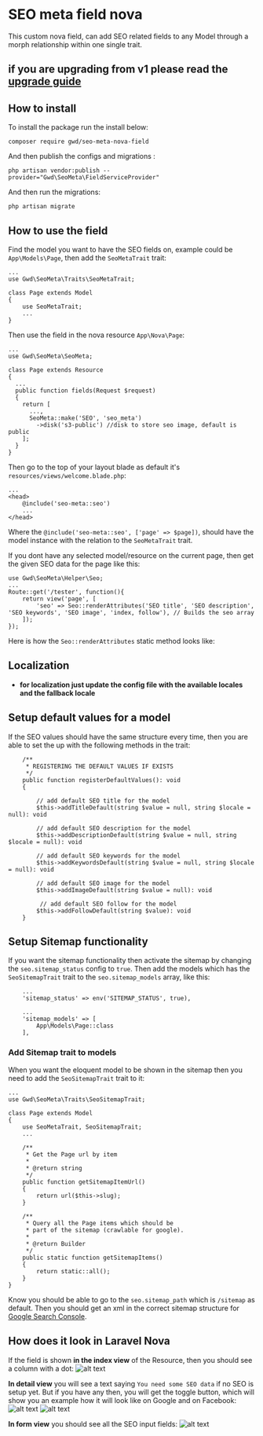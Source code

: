# SEO meta field nova

This custom nova field, can add SEO related fields to any Model through a morph relationship within one single trait.

## if you are upgrading from v1 please read the [upgrade guide](UPGRADING.md)

## How to install

To install the package run the install below:

```
composer require gwd/seo-meta-nova-field
```

And then publish the configs and migrations :

```
php artisan vendor:publish --provider="Gwd\SeoMeta\FieldServiceProvider"
```

And then run the migrations:

```
php artisan migrate
```

## How to use the field

Find the model you want to have the SEO fields on, example could be `App\Models\Page`, then add the `SeoMetaTrait`
trait:

```
...
use Gwd\SeoMeta\Traits\SeoMetaTrait;

class Page extends Model
{
    use SeoMetaTrait;
    ...
}
```

Then use the field in the nova resource `App\Nova\Page`:

```
...
use Gwd\SeoMeta\SeoMeta;

class Page extends Resource
{
  ...
  public function fields(Request $request)
  {
    return [
      ...,
      SeoMeta::make('SEO', 'seo_meta')
        ->disk('s3-public') //disk to store seo image, default is public
    ];
  }
}
```

Then go to the top of your layout blade as default it's `resources/views/welcome.blade.php`:

```
...
<head>
    @include('seo-meta::seo')
    ...
</head>
```

Where the `@include('seo-meta::seo', ['page' => $page])`, should have the model instance with the relation to
the `SeoMetaTrait` trait.

If you dont have any selected model/resource on the current page, then get the given SEO data for the page like this:

```
use Gwd\SeoMeta\Helper\Seo;
...
Route::get('/tester', function(){
    return view('page', [
        'seo' => Seo::renderAttributes('SEO title', 'SEO description', 'SEO keywords', 'SEO image', 'index, follow'), // Builds the seo array
    ]);
});
```

Here is how the `Seo::renderAttributes` static method looks like:

## Localization

- **for localization just update the config file with the available locales and the fallback locale**

## Setup default values for a model

If the SEO values should have the same structure every time, then you are able to set the up with the following methods
in the trait:

```
    /**
     * REGISTERING THE DEFAULT VALUES IF EXISTS
     */
    public function registerDefaultValues(): void
    {
        
        // add default SEO title for the model 
        $this->addTitleDefault(string $value = null, string $locale = null): void
        
        // add default SEO description for the model 
        $this->addDescriptionDefault(string $value = null, string $locale = null): void
        
        // add default SEO keywords for the model 
        $this->addKeywordsDefault(string $value = null, string $locale = null): void
        
        // add default SEO image for the model 
        $this->addImageDefault(string $value = null): void
        
         // add default SEO follow for the model 
        $this->addFollowDefault(string $value): void
    }
```

## Setup Sitemap functionality

If you want the sitemap functionality then activate the sitemap by changing the `seo.sitemap_status` config to `true`.
Then add the models which has the `SeoSitemapTrait` trait to the `seo.sitemap_models` array, like this:

```
    ...
    'sitemap_status' => env('SITEMAP_STATUS', true),

    ...
    'sitemap_models' => [
        App\Models\Page::class
    ],
```

### Add Sitemap trait to models

When you want the eloquent model to be shown in the sitemap then you need to add the `SeoSitemapTrait` trait to it:

```
...
use Gwd\SeoMeta\Traits\SeoSitemapTrait;

class Page extends Model
{
    use SeoMetaTrait, SeoSitemapTrait;
    ...

    /**
     * Get the Page url by item
     *
     * @return string
     */
    public function getSitemapItemUrl()
    {
        return url($this->slug);
    }

    /**
     * Query all the Page items which should be
     * part of the sitemap (crawlable for google).
     *
     * @return Builder
     */
    public static function getSitemapItems()
    {
        return static::all();
    }
}
```

Know you should be able to go to the `seo.sitemap_path` which is `/sitemap` as default. Then you should get an xml in
the correct sitemap structure for [Google Search Console](https://search.google.com/search-console/about).

## How does it look in Laravel Nova

If the field is shown **in the index view** of the Resource, then you should see a column with a dot:
![alt text](/assets/images/seo-field-index.jpg)

**In detail view** you will see a text saying `You need some SEO data` if no SEO is setup yet. But if you have any then,
you will get the toggle button, which will show you an example how it will look like on Google and on Facebook:
![alt text](/assets/images/seo-field-detail-hidden.jpg)
![alt text](/assets/images/seo-field-detail-show.jpg)

**In form view** you should see all the SEO input fields:
![alt text](/assets/images/seo-field-form.jpg)
